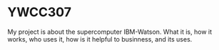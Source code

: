 # YWCC307
My project is about the supercomputer IBM-Watson. What it is, how it works, who uses it, how is it helpful to businness, and its uses. 
